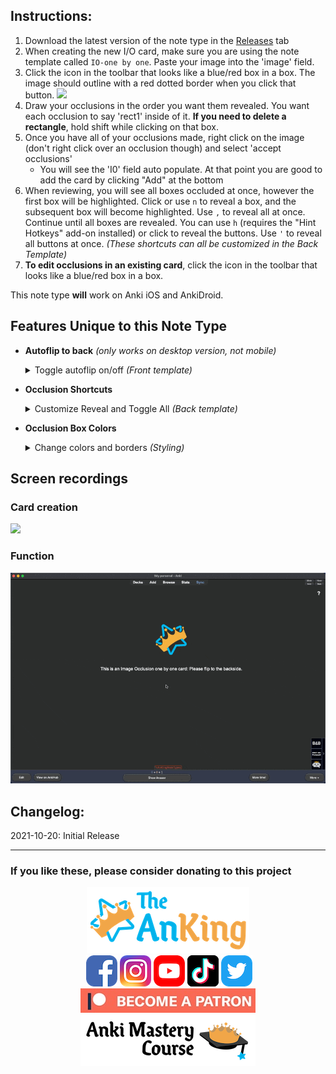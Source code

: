 ## Instructions:
1. Download the latest version of the note type in the [Releases](https://github.com/AnKingMed/AnKing-Note-Types/releases) tab
2. When creating the new I/O card, make sure you are using the note template called `IO-one by one`. Paste your image into the 'image' field.
3. Click the icon in the toolbar that looks like a blue/red box in a box. The image should outline with a red dotted border when you click that button.
   <img src="/screenshots/Closet button.png" style="width:400px;">
4. Draw your occlusions in the order you want them revealed. You want each occlusion to say 'rect1' inside of it. **If you need to delete a rectangle**, hold shift while clicking on that box.
5. Once you have all of your occlusions made, right click on the image (don't right click over an occlusion though) and select 'accept occlusions'
   - You will see the 'I0' field auto populate. At that point you are good to add the card by clicking "Add" at the bottom
6. When reviewing, you will see all boxes occluded at once, however the first box will be highlighted. Click or use `n` to reveal a box, and the subsequent box will become highlighted. Use `,` to reveal all at once. Continue until all boxes are revealed. You can use `h` (requires the "Hint Hotkeys" add-on installed) or click to reveal the buttons. Use `'` to reveal all buttons at once. _(These shortcuts can all be customized in the Back Template)_
7. **To edit occlusions in an existing card**, click the icon in the toolbar that looks like a blue/red box in a box.

This note type **will** work on Anki iOS and AnkiDroid.

## Features Unique to this Note Type
- <b>Autoflip to back</b> _(only works on desktop version, not mobile)_
  <details><summary>Toggle autoflip on/off <i>(Front template)</i></summary>
    <p>

    ```
    // ############## USER CONFIGURATION START ##############
    var autoflip = true // auto flip to back. Does not work for AnkiMobile.
    // ############## USER CONFIGURATION END ##############
    ```
    </p>
  </details>

- <b>Occlusion Shortcuts</b>
  <details><summary>Customize Reveal and Toggle All <i>(Back template)</i></summary>
    <p>

    ```
    // ##############  OCCLUSION SHORTCUTS  ##############
    var RevealIncremental = "N";
    var ToggleAllOcclusions = ",";
    ```
    </p>
  </details>

- <b>Occlusion Box Colors</b>
  <details><summary>Change colors and borders <i>(Styling)</i></summary>
    <p>

    ```
    /* OCCLUSION RECTANGLE COLORS */
    --rect-bg: moccasin;
    --rect-border: olive;
    --active-rect-bg: salmon;
    --active-rect-border: yellow;
    ```
    </p>
  </details>

## Screen recordings
### Card creation
<img src="/screenshots/Creating IO one by one.gif" style="width:600px;">

### Function
<img src="/screenshots/IO one by one.gif" style="width:600px;">

## Changelog:
2021-10-20: Initial Release 


***

### If you like these, please consider donating to this project

<center><div style="vertical-align:middle;"><a href="https://www.theanking.com"><img src="https://raw.githubusercontent.com/AnKingMed/My-images/master/AnKing/TheAnKing-New.png?raw=true"></a></div></center>

<center>&nbsp;<a href="https://www.facebook.com/ankingmed"><img src="https://raw.githubusercontent.com/AnKingMed/My-images/master/Social/FB.png?raw=true"></a>
<a href="https://www.instagram.com/ankingmed"><img src="https://raw.githubusercontent.com/AnKingMed/My-images/master/Social/Instagram.png?raw=true"></a>
<a href="https://www.youtube.com/theanking"><img src="https://raw.githubusercontent.com/AnKingMed/My-images/master/Social/YT.png?raw=true"></a>
<a href="https://www.tiktok.com/@ankingmed"><img src="https://raw.githubusercontent.com/AnKingMed/My-images/master/Social/TikTok.png?raw=true"></a>
<a href="https://www.twitter.com/ankingmed"><img src="https://raw.githubusercontent.com/AnKingMed/My-images/master/Social/Twitter.png?raw=true"></a></center>

<div><center><a href="https://www.theanking.com/vip"><img src="https://raw.githubusercontent.com/AnKingMed/My-images/master/AnKing/Patreon.jpg?raw=true"></a></center></div>



<div><center><a href="https://courses.theanking.com"><img src="https://raw.githubusercontent.com/AnKingMed/My-images/master/AnKing/MasteryCourse.png?raw=true"></a></center></div>
